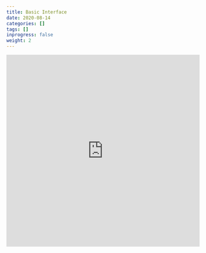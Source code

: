 ```yaml
---
title: Basic Interface
date: 2020-08-14
categories: []
tags: []
inprogress: false
weight: 2
---
```


<iframe width="100%" height="500" src="https://www.youtube.com/embed/XD6v-dC0xy0?list=PLQ-N5KyJUu_V_esEKw-58jHutd_pxLPvl" frameborder="0" allow="accelerometer; autoplay; encrypted-media; gyroscope; picture-in-picture" allowfullscreen></iframe>